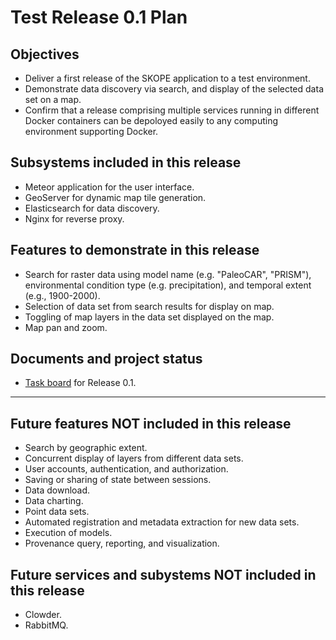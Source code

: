# Test Release 0.1 Plan

## Objectives

* Deliver a first release of the SKOPE application to a test environment.
* Demonstrate data discovery via search, and display of the selected data set on a map.
* Confirm that a release comprising multiple services running in different Docker containers can be depoloyed easily to any computing environment supporting Docker.

## Subsystems included in this release

* Meteor application for the user interface.
* GeoServer for dynamic map tile generation.
* Elasticsearch for data discovery.
* Nginx for reverse proxy.

## Features to demonstrate in this release

* Search for raster data using model name (e.g. "PaleoCAR", "PRISM"), environmental condition type (e.g. precipitation), and temporal extent (e.g., 1900-2000).
* Selection of data set from search results for display on map.
* Toggling of map layers in the data set displayed on the map.
* Map pan and zoom.


## Documents and project status
* [Task board](https://github.com/orgs/openskope/projects/6)  for Release 0.1.

---

## Future features NOT included in this release

* Search by geographic extent.
* Concurrent display of layers from different data sets.
* User accounts, authentication, and authorization.
* Saving or sharing of state between sessions.
* Data download.
* Data charting.
* Point data sets.
* Automated registration and metadata extraction for new data sets.
* Execution of models.
* Provenance query, reporting, and visualization.

## Future services and subystems NOT included in this release

* Clowder.
* RabbitMQ.

